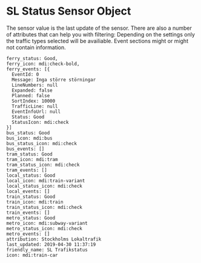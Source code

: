 SL Status Sensor Object
===============================

The sensor value is the last update of the sensor.  There are also a number of attributes that can help you with filtering:
Depending on the settings only the traffic types selected will be availiable. Event sections might or might not contain
information.

```
ferry_status: Good,
ferry_icon: mdi:check-bold,
ferry_events: [{
  EventId: 0
  Message: Inga större störningar
  LineNumbers: null
  Expanded: false
  Planned: false
  SortIndex: 10000
  TrafficLine: null
  EventInfoUrl: null
  Status: Good
  StatusIcon: mdi:check
}]
bus_status: Good
bus_icon: mdi:bus
bus_status_icon: mdi:check
bus_events: []
tram_status: Good
tram_icon: mdi:tram
tram_status_icon: mdi:check
tram_events: []
local_status: Good
local_icon: mdi:train-variant
local_status_icon: mdi:check
local_events: []
train_status: Good
train_icon: mdi:train
train_status_icon: mdi:check
train_events: []
metro_status: Good
metro_icon: mdi:subway-variant
metro_status_icon: mdi:check
metro_events: []
attribution: Stockholms Lokaltrafik
last_updated: 2019-04-30 11:37:19
friendly_name: SL Trafikstatus
icon: mdi:train-car
```